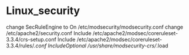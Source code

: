 # Linux_security
change SecRuleEngine to On /etc/modsecurity/modsecurity.conf
change /etc/apache2/security.conf
Include /etc/apache2/modsec/coreruleset-3.3.4/crs-setup.conf
Include /etc/apache2/modsec/coreruleset-3.3.4/rules/*.conf
IncludeOptional /usr/share/modsecurity-crs/*.load
